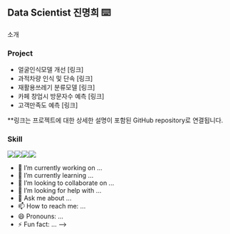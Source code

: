 
## Data Scientist 진명희 ⌨️

소개

### Project
- 얼굴인식모델 개선 [링크]
- 과적차량 인식 및 단속 [링크]
- 재활용쓰레기 분류모델 [링크]
- 카페 창업시 방문자수 예측 [링크]
- 고객만족도 예측 [링크]
  
**링크는 프로젝트에 대한 상세한 설명이 포함된 GitHub repository로 연결됩니다.

### Skill
<img src="https://img.shields.io/badge/python-3776AB?style=flat&logo=python&logoColor=white"/><img src="https://img.shields.io/badge/postgresql-4169E1?style=flat&logo=postgresql&logoColor=white"/><img src="https://img.shields.io/badge/selenium-43B02A?style=flat&logo=selenium&logoColor=white"/><img src="https://img.shields.io/badge/metabase-509EE3?style=flat&logo=metabase&logoColor=white"/>



- 🔭 I’m currently working on ...
- 🌱 I’m currently learning ...
- 👯 I’m looking to collaborate on ...
- 🤔 I’m looking for help with ...
- 💬 Ask me about ...
- 📫 How to reach me: ...
- 😄 Pronouns: ...
- ⚡ Fun fact: ...
-->
